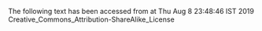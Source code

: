 The following text has been accessed from at Thu Aug 8 23:48:46 IST 2019
Creative_Commons_Attribution-ShareAlike_License
